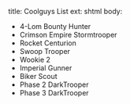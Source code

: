 title: Coolguys List
ext: shtml
body:

* 4-Lom Bounty Hunter
* Crimson Empire Stormtrooper
* Rocket Centurion
* Swoop Trooper
* Wookie 2
* Imperial Gunner
* Biker Scout
* Phase 2 DarkTrooper
* Phase 3 DarkTrooper

